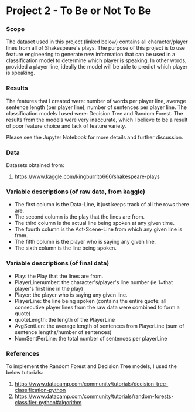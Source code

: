# Project 2 - To Be or Not To Be

### Scope

The dataset used in this project (linked below) contains all character/player lines from all of Shakespeare's plays. The purpose of this project is to use feature engineering to generate new information that can be used in a classification model to determine which player is speaking. In other words, provided a player line, ideally the model will be able to predict which player is speaking.

### Results

The features that I created were: number of words per player line, average sentence length (per player line), number of sentences per player line. The classification models I used were: Decision Tree and Random Forest. The results from the models were very inaccurate, which I believe to be a result of poor feature choice and lack of feature variety. 

Please see the Jupyter Notebook for more details and further discussion.

### Data
Datasets obtained from:
1. https://www.kaggle.com/kingburrito666/shakespeare-plays

### Variable descriptions (of raw data, from kaggle)
- The first column is the Data-Line, it just keeps track of all the rows there are.
- The second column is the play that the lines are from.
- The third column is the actual line being spoken at any given time.
- The fourth column is the Act-Scene-Line from which any given line is from.
- The fifth column is the player who is saying any given line.
- The sixth column is the line being spoken.

### Variable descriptions (of final data)
- Play: the Play that the lines are from.
- PlayerLinenumber: the character's/player's line number (ie 1=that player's first line in the play)
- Player: the player who is saying any given line.
- PlayerLine: the line being spoken (contains the entire quote: all consecutive player lines from the raw data were combined to form a quote)
- quoteLength: the length of the PlayerLine
- AvgSentLen: the average length of sentences from PlayerLine (sum of sentence lengths/number of sentences)
- NumSentPerLine: the total number of sentences per playerLine

### References
To implement the Random Forest and Decision Tree models, I used the below tutorials:
1. https://www.datacamp.com/community/tutorials/decision-tree-classification-python
2. https://www.datacamp.com/community/tutorials/random-forests-classifier-python#algorithm
